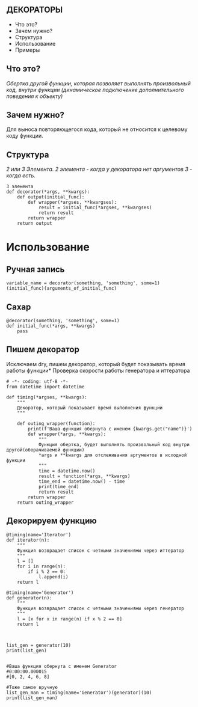 
## ДЕКОРАТОРЫ
	
 - Что это?
 - Зачем нужно?
 - Структура
 - Использование
 - Примеры



## Что это?
 *Обертка другой функции, которая позволяет выполнять произвольный код, внутри функции (динамическое подключение дополнительного поведения к объекту)*

## Зачем нужно?

Для выноса повторяющегося кода, который не относится к целевому коду функции.
 
## Структура

*2 или 3 Элемента.
2 элемента - когда у декоратора нет аргументов
3 - когда есть.*

    3 элемента
    def decorator(*args, **kwargs):
    	def output(initial_func):
       		def wrapper(*argses, **kwargses):
    			result = initial_func(*argses, **kwargses)
    			return result
    		return wrapper
    	return output




# Использование
 

## Ручная запись


    variable_name = decorator(something, 'something', some=1)(initial_func)(arguments_of_initial_func)

 

## Сахар



    @decorator(something, 'something', some=1)
    def initial_func(*args, **kwargs)
    	pass


## Пишем декоратор

Исключаем dry, пишем декоратор, который будет показывать время работы функции*
Проверка скорости работы генератора и иттератора

    # -*- coding: utf-8 -*-
    from datetime import datetime
    
    def timing(*argses, **kwargs):
    	"""
    	Декоратор, который показывает время выполнения функции
    	"""
    
    	def outing_wrapper(function):
    		print(f'Ваша функция обернута с именем {kwargs.get("name")}')
    		def wrapper(*args, **kwargs):
    			"""
    			Функция обертка, будет выполнять произвольный код внутри другой(оборачиваемой функции)
    			*args и **kwargs для отслеживания аргументов в исходной функции
    			"""
    			time = datetime.now()
    			result = function(*args, **kwargs)
    			time_end = datetime.now() - time
    			print(time_end)
    			return result
    		return wrapper
    	return outing_wrapper

## Декорируем функцию


    @timing(name='Iterator')
    def iterator(n):
    	"""
    	Функция возвращает список с четными значениями через иттератор
    	"""
    	l = []
    	for i in range(n):
    		if i % 2 == 0:
    			l.append(i)
    	return l 
    
    @timing(name='Generator')
    def generator(n):
    	"""
    	Функция возвращает список с четными значениями через генератор
    	"""
    	l = [x for x in range(n) if x % 2 == 0]
    	return l



    list_gen = generator(10)
    print(list_gen)
    

    #Ваша функция обернута с именем Generator  
    #0:00:00.000015
    #[0, 2, 4, 6, 8]
    
    #Тоже самое вручную
    list_gen_man = timing(name='Generator')(generator)(10)
    print(list_gen_man)








